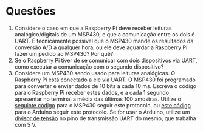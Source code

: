 # Questões

1. Considere o caso em que a Raspberry Pi deve receber leituras analógico/digitais de um MSP430, e que a comunicação entre os dois é UART. É tecnicamente possível que o MSP430 mande os resultados da conversão A/D a qualquer hora, ou ele deve aguardar a Raspberry Pi fazer um pedido ao MSP430? Por quê?
2. Se o Raspberry Pi tiver de se comunicar com dois dispositivos via UART, como executar a comunicação com o segundo dispositivo?
3. Considere um MSP430 sendo usado para leituras analógicas. O Raspberry Pi está conectado a ele via UART. O MSP430 foi programado para converter e enviar dados de 10 bits a cada 10 ms. Escreva o código para o Raspberry Pi receber estes dados, e a cada 1 segundo apresentar no terminal a média das últimas 100 amostras. Utilize o [seguinte código](https://github.com/DiogoCaetanoGarcia/Sistemas_Embarcados/blob/master/3_Programa%C3%A7%C3%A3o_RPi/3.7_Revis%C3%A3o/MSP430_AD/MSP430_AD_UART.c) para o MSP430 seguir este protocolo, ou [este código](https://github.com/DiogoCaetanoGarcia/Sistemas_Embarcados/blob/master/3_Programa%C3%A7%C3%A3o_RPi/3.7_Revis%C3%A3o/Arduino_AD_UART/Arduino_AD_UART.ino) para o Arduino seguir este protocolo. Se for usar o Arduino, utilize um [divisor de tensão](https://github.com/DiogoCaetanoGarcia/Sistemas_Embarcados/blob/master/3_Programa%C3%A7%C3%A3o_RPi/3.7_Revis%C3%A3o/Arduino_AD_UART/Conexoes_RPi_Arduino_Nano.png) no pino de transmissão UART do mesmo, que trabalha com 5 V.
